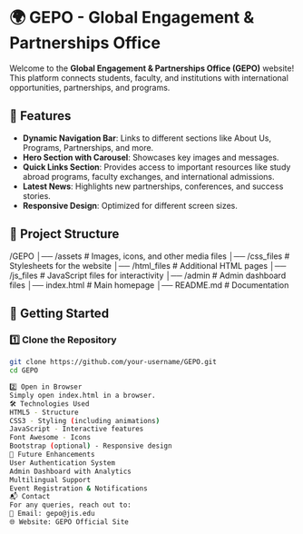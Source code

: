 # 🌍 GEPO - Global Engagement & Partnerships Office  

Welcome to the **Global Engagement & Partnerships Office (GEPO)** website! This platform connects students, faculty, and institutions with international opportunities, partnerships, and programs.  

## 📌 Features  
- **Dynamic Navigation Bar**: Links to different sections like About Us, Programs, Partnerships, and more.  
- **Hero Section with Carousel**: Showcases key images and messages.  
- **Quick Links Section**: Provides access to important resources like study abroad programs, faculty exchanges, and international admissions.  
- **Latest News**: Highlights new partnerships, conferences, and success stories.  
- **Responsive Design**: Optimized for different screen sizes.  

## 📂 Project Structure  
/GEPO │── /assets # Images, icons, and other media files │── /css_files # Stylesheets for the website │── /html_files # Additional HTML pages │── /js_files # JavaScript files for interactivity │── /admin # Admin dashboard files │── index.html # Main homepage │── README.md # Documentation


## 🚀 Getting Started  

### 1️⃣ Clone the Repository  
```bash
git clone https://github.com/your-username/GEPO.git
cd GEPO

2️⃣ Open in Browser
Simply open index.html in a browser.
🛠️ Technologies Used
HTML5 - Structure
CSS3 - Styling (including animations)
JavaScript - Interactive features
Font Awesome - Icons
Bootstrap (optional) - Responsive design
🔧 Future Enhancements
User Authentication System
Admin Dashboard with Analytics
Multilingual Support
Event Registration & Notifications
📬 Contact
For any queries, reach out to:
📧 Email: gepo@jis.edu
🌐 Website: GEPO Official Site
